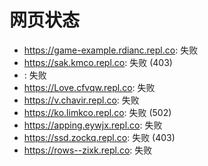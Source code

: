 # 网页状态
- https://game-example.rdianc.repl.co: 失败
- https://sak.kmco.repl.co: 失败 (403)
- : 失败
- https://Love.cfvqw.repl.co: 失败
- https://v.chavir.repl.co: 失败
- https://ko.limkco.repl.co: 失败 (502)
- https://apping.eywjx.repl.co: 失败
- https://ssd.zockq.repl.co: 失败 (403)
- https://rows--zixk.repl.co: 失败
